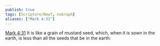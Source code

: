 ```yaml
---
publish: true
tags: [Scripture/NewT, noGraph]
aliases: ["Mark 4:31"]
---
```

[Mark 4:31](https://churchofjesuschrist.org/study/scriptures/nt/mark/4?lang=eng&id=p31#p31) It is like a grain of mustard seed, which, when it is sown in the earth, is less than all the seeds that be in the earth:
